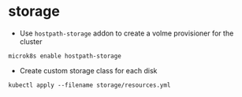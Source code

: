 # storage

- Use `hostpath-storage` addon to create a volme provisioner for the cluster

```
microk8s enable hostpath-storage
```

- Create custom storage class for each disk

```
kubectl apply --filename storage/resources.yml
```

